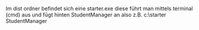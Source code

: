 Im dist ordner befindet sich eine starter.exe diese führt man mittels terminal (cmd) aus und fügt hinten StudentManager an also
z.B.
c:\starter StudentManager
